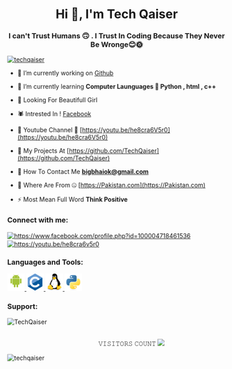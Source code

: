 <h1 align="center">Hi 👋, I'm Tech Qaiser</h1>
<h3 align="center">I can't Trust Humans 🙃 . I Trust In Coding Because They Never Be Wronge😊🌞</h3>

<p align="left"> <a href="https://github.com/ryo-ma/github-profile-trophy"><img src="https://github-profile-trophy.vercel.app/?username=techqaiser" alt="techqaiser" /></a> </p>

- 🔭 I’m currently working on [Github](https://github.com/TechQaiser)

- 🌱 I’m currently learning **Computer Launguages 🤖 Python , html , c++**

- 🧖 Looking For Beautifull Girl

- 🕷️ Intrested In ! [Facebook](https://facebook.com)

- 💌 Youtube Channel 💟 [https://youtu.be/he8cra6V5r0](https://youtu.be/he8cra6V5r0)

- 📝 My Projects At [https://github.com/TechQaiser](https://github.com/TechQaiser)



- 📨 How To Contact Me **bigbhaiok@gmail.com**

- 📄 Where Are From 🤐 [https://Pakistan.com](https://Pakistan.com)

- ⚡ Most Mean Full Word **Think Positive**

<h3 align="left">Connect with me:</h3>
<p align="left">
<a href="www.facebook.com/profile.php?id=100004718461536" target="blank"><img align="center" src="https://raw.githubusercontent.com/rahuldkjain/github-profile-readme-generator/master/src/images/icons/Social/facebook.svg" alt="https://www.facebook.com/profile.php?id=100004718461536" height="30" width="40" /></a>
<a href="https://youtu.be/he8cra6V5r0" target="blank"><img align="center" src="https://raw.githubusercontent.com/rahuldkjain/github-profile-readme-generator/master/src/images/icons/Social/youtube.svg" alt="https://youtu.be/he8cra6v5r0" height="30" width="40" /></a>
</p>

<h3 align="left">Languages and Tools:</h3>
<p align="left"> <a href="https://developer.android.com" target="_blank"> <img src="https://raw.githubusercontent.com/devicons/devicon/master/icons/android/android-original-wordmark.svg" alt="android" width="40" height="40"/> </a> <a href="https://www.cprogramming.com/" target="_blank"> <img src="https://raw.githubusercontent.com/devicons/devicon/master/icons/c/c-original.svg" alt="c" width="40" height="40"/> </a> <a href="https://www.linux.org/" target="_blank"> <img src="https://raw.githubusercontent.com/devicons/devicon/master/icons/linux/linux-original.svg" alt="linux" width="40" height="40"/> </a> <a href="https://www.python.org" target="_blank"> <img src="https://raw.githubusercontent.com/devicons/devicon/master/icons/python/python-original.svg" alt="python" width="40" height="40"/> </a> </p>

<h3 align="left">Support:</h3>
<p><a href="https://www.buymeacoffee.com/TechQaiser"> <img align="left" src="https://cdn.buymeacoffee.com/buttons/v2/default-yellow.png" height="50" width="210" alt="TechQaiser" /></a></p><br><br>

𝚅𝙸𝚂𝙸𝚃𝙾𝚁𝚂 𝙲𝙾𝚄𝙽𝚃
 <img src="https://profile-counter.glitch.me/TechQaiser/count.svg" />
</p>

<p><img align="center" src="https://github-readme-stats.vercel.app/api/top-langs?username=techqaiser&show_icons=true&locale=en&layout=compact" alt="techqaiser" /></p>
